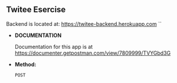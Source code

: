 **Twitee Esercise**
----
  Backend is located at: https://twitee-backend.herokuapp.com
  ``

* **DOCUMENTATION**

  Documentation for this app is at https://documenter.getpostman.com/view/7809999/TVYGbd3G
* **Method:**

  `POST`
  
